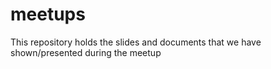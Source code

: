 # meetups
This repository holds the slides and documents that we have shown/presented during the meetup
